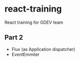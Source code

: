 react-training
==============

React training for GDEV team

Part 2
------

*   Flux (as Application dispatcher)
*   EventEmmiter